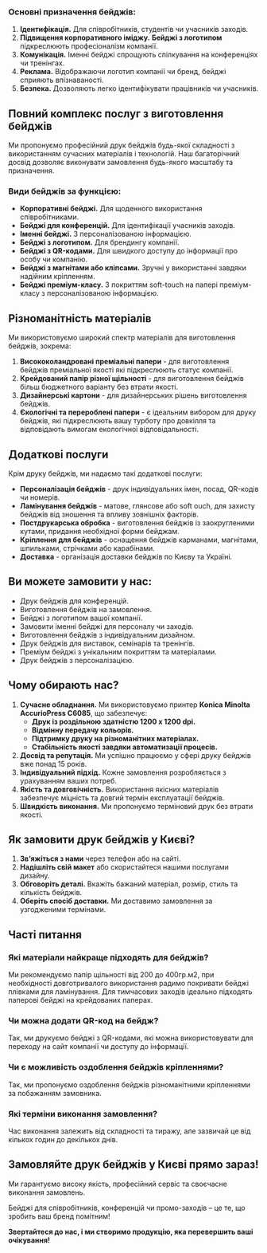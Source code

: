 ### Основні призначення бейджів:
1. **Ідентифікація.** Для співробітників, студентів чи учасників заходів.
2. **Підвищення корпоративного іміджу.** **Бейджі з логотипом** підкреслюють професіоналізм компанії.
3. **Комунікація.** Іменні бейджі спрощують спілкування на конференціях чи тренінгах.
4. **Реклама.** Відображаючи логотип компанії чи бренд, бейджі сприяють впізнаваності.
5. **Безпека.** Дозволяють легко ідентифікувати працівників чи учасників.

## Повний комплекс послуг з виготовлення бейджів

Ми пропонуємо професійний друк бейджів будь-якої складності з використанням сучасних матеріалів і технологій. Наш багаторічний досвід дозволяє виконувати замовлення будь-якого масштабу та призначення.

### Види бейджів за функцією:
- **Корпоративні бейджі.** Для щоденного використання співробітниками.
- **Бейджі для конференцій.** Для ідентифікації учасників заходів.
- **Іменні бейджі.** З персоналізованою інформацією.
- **Бейджі з логотипом.** Для брендингу компанії.
- **Бейджі з QR-кодами.** Для швидкого доступу до інформації про особу чи компанію.
- **Бейджі з магнітами або кліпсами.** Зручні у використанні завдяки надійним кріпленням.
- **Бейджі преміум-класу.** З покриттям soft-touch на папері преміум-класу з персоналізованою інформацією.

## Різноманітність матеріалів

Ми використовуємо широкий спектр матеріалів для виготовлення бейджів, зокрема:
1. **Висококоландровані преміальні папери** - для виготовлення бейджів преміальної якості які підкреслюють статус компанії.
2. **Крейдований папір різної щільності** - для виготовлення бейджів більш бюджетного варіанту без втрати якості.
3. **Дизайнерські картони** - для дизайнерських рішень виготовлення бейджів.
4. **Єкологічні та перероблені папери** - є ідеальним вибором для друку бейджів, які підкреслюють вашу турботу про довкілля та відповідають вимогам екологічної відповідальності.

## Додаткові послуги

Крім друку бейджів, ми надаємо такі додаткові послуги:

- **Персоналізація бейджів** - друк індивідуальних імен, посад, QR-кодів чи номерів.
- **Ламінування бейджів** - матове, глянсове або soft ouch, для захисту бейджів від зношення та впливу зовнішніх факторів.
- **Постдрукарська обробка** - виготовлення бейджів із заокругленими кутами, придання необхідної форми бейджам.
- **Кріплення для бейджів** - оснащення бейджів карманами, магнітами, шпильками, стрічками або карабінами.
- **Доставка** - організація доставки бейджів по Києву та Україні.

## Ви можете замовити у нас:

- Друк бейджів для конференцій.
- Виготовлення бейджів на замовлення.
- Бейджі з логотипом вашої компанії.
- Замовити іменні бейджі для персоналу чи заходів.
- Виготовлення бейджів з індивідуальним дизайном.
- Друк бейджів для виставок, семінарів та тренінгів.
- Преміум бейджі з унікальним покриттям та матеріалами.
- Друк бейджів з персоналізацією.

## Чому обирають нас?

1. **Сучасне обладнання.** Ми використовуємо принтер **Konica Minolta AccurioPress C6085**, що забезпечує:
   - **Друк із роздільною здатністю 1200 x 1200 dpi.**
   - **Відмінну передачу кольорів.**
   - **Підтримку друку на різноманітних матеріалах.**
   - **Стабільність якості завдяки автоматизації процесів.**
2. **Досвід та репутація.** Ми успішно працюємо у сфері друку бейджів вже понад 15 років.
3. **Індивідуальний підхід.** Кожне замовлення розробляється з урахуванням ваших потреб.
4. **Якість та довговічність.** Використання якісних матеріалів забезпечує міцність та довгий термін експлуатації бейджів.
5. **Швидкість виконання.** Ми пропонуємо терміновий друк без втрати якості.

## Як замовити друк бейджів у Києві?

1. **Зв’яжіться з нами** через телефон або на сайті.
2. **Надішліть свій макет** або скористайтеся нашими послугами дизайну.
3. **Обговоріть деталі.** Вкажіть бажаний матеріал, розмір, стиль та кількість бейджів.
4. **Оберіть спосіб доставки.** Ми доставимо замовлення за узгодженими термінами.

## Часті питання

### Які матеріали найкраще підходять для бейджів?
Ми рекомендуємо папір щільності від 200 до 400гр.м2, при необхідності довготривалого використання радимо покривати бейджі плівками для ламінування. Для тимчасових заходів ідеально підходять паперові бейджі на крейдованих паперах.

### Чи можна додати QR-код на бейдж?
Так, ми друкуємо бейджі з QR-кодами, які можна використовувати для переходу на сайт компанії чи доступу до інформації.

### Чи є можливість оздоблення бейджів кріпленнями?
Так, ми пропонуємо оздоблення бейджів різноманітними кріпленнями за побажанням замовника.

### Які терміни виконання замовлення?
Час виконання залежить від складності та тиражу, але зазвичай це від кількох годин до декількох днів.

## Замовляйте друк бейджів у Києві прямо зараз!

Ми гарантуємо високу якість, професійний сервіс та своєчасне виконання замовлень.

Бейджі для співробітників, конференцій чи промо-заходів – це те, що зробить ваш бренд помітним!

**Звертайтеся до нас, і ми створимо продукцію, яка перевершить ваші очікування!**